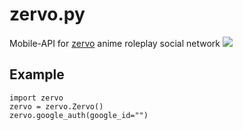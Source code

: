 # zervo.py
Mobile-API for [zervo](https://play.google.com/store/apps/details?id=com.planet.pinponapp) anime roleplay social network
![](https://camo.githubusercontent.com/55363398856946d1ceb8fb881b217a5b2dc67b22cc7fa756b37771750d832684/68747470733a2f2f706c61792d6c682e676f6f676c6575736572636f6e74656e742e636f6d2f7046437a676b4a714d5a6562522d306c33645141433831644c6655434f6a385879305839373338324c4d41446b7267716776467a614c44736a496279633536645851)

## Example
```python3
import zervo
zervo = zervo.Zervo()
zervo.google_auth(google_id="")
```
